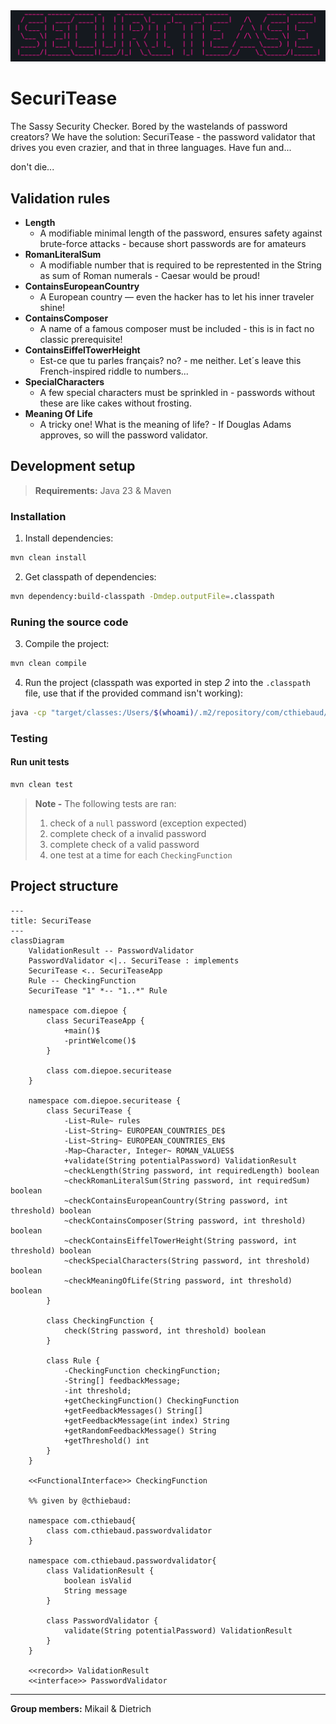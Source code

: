 <center>
    <img src="https://github.com/diepoe/SecuriTease/blob/main/.github/SecuriTease-Logo.png?raw=true" alt="securitease logo">
</center>

# SecuriTease

The Sassy Security Checker.
Bored by the wastelands of password creators? We have the solution: SecuriTease - the password validator that drives you even crazier, and that in three languages. Have fun and...

don't die...

## Validation rules

- **Length**
	- A modifiable minimal length of the password, ensures safety against brute-force attacks - because short passwords are for amateurs
- **RomanLiteralSum**
    - A modifiable number that is required to be represtented in the String as sum of Roman numerals - Caesar would be proud!
- **ContainsEuropeanCountry**
    - A European country — even the hacker has to let his inner traveler shine!
- **ContainsComposer**
    - A name of a famous composer must be included - this is in fact no classic prerequisite!
- **ContainsEiffelTowerHeight**
    - Est-ce que tu parles français? no? -  me neither. Let´s leave this French-inspired riddle to numbers...
- **SpecialCharacters**
    - A few special characters must be sprinkled in - passwords without these are like cakes without frosting.
- **Meaning Of Life**
    - A tricky one! What is the meaning of life? - If Douglas Adams approves, so will the password validator.

## Development setup

> **Requirements:** Java 23 & Maven

### Installation

1. Install dependencies:
```sh
mvn clean install
```

2. Get classpath of dependencies:
```sh
mvn dependency:build-classpath -Dmdep.outputFile=.classpath
```

### Runing the source code

3. Compile the project:
```sh
mvn clean compile
```

4. Run the project (classpath was exported in step *2* into the `.classpath` file, use that if the provided command isn't working):
```sh
java -cp "target/classes:/Users/$(whoami)/.m2/repository/com/cthiebaud/password-validator/1.0-SNAPSHOT/password-validator-1.0-SNAPSHOT.jar" com.diepoe.SecuriTeaseApp
```

### Testing

#### Run unit tests

```sh
mvn clean test
```

> **Note -** The following tests are ran: 
> 1. check of a `null` password (exception expected)
> 2. complete check of a invalid password
> 3. complete check of a valid password
> 4. one test at a time for each `CheckingFunction`

## Project structure

```mermaid
---
title: SecuriTease
---
classDiagram
    ValidationResult -- PasswordValidator
    PasswordValidator <|.. SecuriTease : implements
    SecuriTease <.. SecuriTeaseApp
    Rule -- CheckingFunction
    SecuriTease "1" *-- "1..*" Rule
    
    namespace com.diepoe {
        class SecuriTeaseApp {
            +main()$
            -printWelcome()$
        }

        class com.diepoe.securitease
    }

    namespace com.diepoe.securitease {
        class SecuriTease {
            -List~Rule~ rules
            -List~String~ EUROPEAN_COUNTRIES_DE$
            -List~String~ EUROPEAN_COUNTRIES_EN$
            -Map~Character, Integer~ ROMAN_VALUES$
            +validate(String potentialPassword) ValidationResult
            ~checkLength(String password, int requiredLength) boolean
            ~checkRomanLiteralSum(String password, int requiredSum) boolean
            ~checkContainsEuropeanCountry(String password, int threshold) boolean
            ~checkContainsComposer(String password, int threshold) boolean
            ~checkContainsEiffelTowerHeight(String password, int threshold) boolean
            ~checkSpecialCharacters(String password, int threshold) boolean
            ~checkMeaningOfLife(String password, int threshold) boolean
        }

        class CheckingFunction {
            check(String password, int threshold) boolean
        }

        class Rule {
            -CheckingFunction checkingFunction;
            -String[] feedbackMessage;
            -int threshold;
            +getCheckingFunction() CheckingFunction
            +getFeedbackMessages() String[]
            +getFeedbackMessage(int index) String
            +getRandomFeedbackMessage() String
            +getThreshold() int
        }
    }

    <<FunctionalInterface>> CheckingFunction

    %% given by @cthiebaud:

    namespace com.cthiebaud{
        class com.cthiebaud.passwordvalidator
    }

    namespace com.cthiebaud.passwordvalidator{
        class ValidationResult {
            boolean isValid
            String message
        }
        
        class PasswordValidator {
            validate(String potentialPassword) ValidationResult
        }
    }

    <<record>> ValidationResult
    <<interface>> PasswordValidator

```

---

**Group members:** Mikail & Dietrich